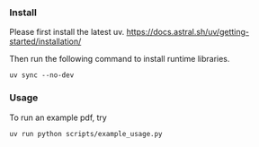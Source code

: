 
### Install
Please first install the latest uv. https://docs.astral.sh/uv/getting-started/installation/

Then run the following command to install runtime libraries.

```
uv sync --no-dev
```

### Usage 
To run an example pdf, try

```
uv run python scripts/example_usage.py
```


